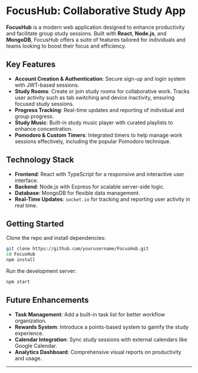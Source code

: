 # FocusHub: Collaborative Study App

**FocusHub** is a modern web application designed to enhance productivity and facilitate group study sessions. Built with **React**, **Node.js**, and **MongoDB**, FocusHub offers a suite of features tailored for individuals and teams looking to boost their focus and efficiency.

## Key Features

- **Account Creation & Authentication**: Secure sign-up and login system with JWT-based sessions.
- **Study Rooms**: Create or join study rooms for collaborative work. Tracks user activity such as tab switching and device inactivity, ensuring focused study sessions.
- **Progress Tracking**: Real-time updates and reporting of individual and group progress.
- **Study Music**: Built-in study music player with curated playlists to enhance concentration.
- **Pomodoro & Custom Timers**: Integrated timers to help manage work sessions effectively, including the popular Pomodoro technique.

## Technology Stack

- **Frontend**: React with TypeScript for a responsive and interactive user interface.
- **Backend**: Node.js with Express for scalable server-side logic.
- **Database**: MongoDB for flexible data management.
- **Real-Time Updates**: `socket.io` for tracking and reporting user activity in real time.

## Getting Started

Clone the repo and install dependencies:

```bash
git clone https://github.com/yourusername/FocusHub.git
cd FocusHub
npm install
```

Run the development server:

```bash
npm start
```

## Future Enhancements

- **Task Management**: Add a built-in task list for better workflow organization.
- **Rewards System**: Introduce a points-based system to gamify the study experience.
- **Calendar Integration**: Sync study sessions with external calendars like Google Calendar.
- **Analytics Dashboard**: Comprehensive visual reports on productivity and usage.

---
